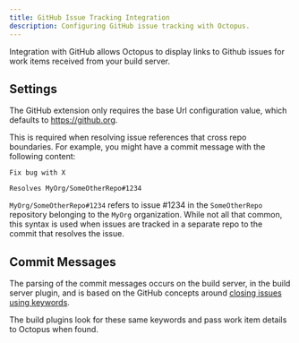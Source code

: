 ```yaml
---
title: GitHub Issue Tracking Integration
description: Configuring GitHub issue tracking with Octopus.
---
```


Integration with GitHub allows Octopus to display links to Github issues for work items received from your build server.

## Settings

The GitHub extension only requires the base Url configuration value, which defaults to https://github.org.

This is required when resolving issue references that cross repo boundaries. For example, you might have a commit message with the following content:

```
Fix bug with X

Resolves MyOrg/SomeOtherRepo#1234
```

`MyOrg/SomeOtherRepo#1234` refers to issue \#1234 in the `SomeOtherRepo` repository belonging to the `MyOrg` organization. While not all that common, this syntax is used when issues are tracked in a separate repo to the commit that resolves the issue.

## Commit Messages

The parsing of the commit messages occurs on the build server, in the build server plugin, and is based on the GitHub concepts around [closing issues using keywords](https://help.github.com/en/articles/closing-issues-using-keywords).

The build plugins look for these same keywords and pass work item details to Octopus when found.
